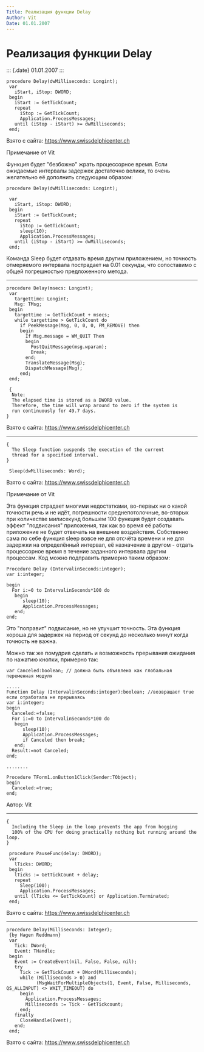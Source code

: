 ```yaml
---
Title: Реализация функции Delay
Author: Vit
Date: 01.01.2007
---
```



Реализация функции Delay
========================

::: {.date}
01.01.2007
:::

    procedure Delay(dwMilliseconds: Longint);
     var
       iStart, iStop: DWORD;
     begin
       iStart := GetTickCount;
       repeat
         iStop := GetTickCount;
         Application.ProcessMessages;
       until (iStop - iStart) >= dwMilliseconds;
     end;

Взято с сайта: <https://www.swissdelphicenter.ch>

Примечание от Vit

Функция будет "безбожно" жрать процессорное время. Если ожидаемые
интервалы  задержек достаточно велики, то очень желательно её дополнить
следующим образом:

    procedure Delay(dwMilliseconds: Longint);

     var
       iStart, iStop: DWORD;
     begin
       iStart := GetTickCount;
       repeat
         iStop := GetTickCount;
         sleep(10);
         Application.ProcessMessages;
       until (iStop - iStart) >= dwMilliseconds;
     end;

Команда Sleep будет отдавать время другим приложением, но точность
отмеряемого интервала пострадает на 0.01 секунды, что сопоставимо с
общей погрешностью предложенного метода.

------------------------------------------------------------------------

    procedure Delay(msecs: Longint);
     var
       targettime: Longint;
       Msg: TMsg;
     begin
       targettime := GetTickCount + msecs;
       while targettime > GetTickCount do
         if PeekMessage(Msg, 0, 0, 0, PM_REMOVE) then
         begin
           If Msg.message = WM_QUIT Then
           begin
             PostQuitMessage(msg.wparam);
             Break;
           end;
           TranslateMessage(Msg);
           DispatchMessage(Msg);
         end;
     end;
     
     { 
      Note: 
      The elapsed time is stored as a DWORD value. 
      Therefore, the time will wrap around to zero if the system is 
      run continuously for 49.7 days. 
    }

Взято с сайта: <https://www.swissdelphicenter.ch>

------------------------------------------------------------------------

    { 
      The Sleep function suspends the execution of the current 
      thread for a specified interval. 
    }
     
     Sleep(dwMilliseconds: Word);
     

Взято с сайта: <https://www.swissdelphicenter.ch>

Примечание от Vit

Эта функция страдает многими недостатками, во-первых ни о какой точности
речь и не идёт, погрешности среднепотолочные, во-вторых при количестве
милисекунд большем 100 функция будет создавать эффект "подвисания"
приложения, так как во время её работы приложение не будет отвечать на
внешние воздействия. Собственно сама по себе функция sleep вовсе не для
отсчёта времени и не для задержки на определённый интервал, её
назначение в другом - отдать процессорное время в течение заданного
интервала другим процессам. Код можно подправить примерно таким образом:

    Procedure Delay (IntervalinSeconds:integer);
    var i:integer;

    begin
      For i:=0 to IntervalinSeconds*100 do
       begin
          sleep(10);
          Application.ProcessMessages;      
       end;
    end;

Это "поправит" подвисание, но не улучшит точность. Эта функция хороша
для задержек на период от секунд до несколько минут когда точность не
важна.

Можно так же помудрив сделать и возможность прерывания ожидания по
нажатию кнопки, примерно так:

    var Canceled:boolean; // должна быть объявлена как глобальная переменная модуля
     
    .....
    Function Delay (IntervalinSeconds:integer):boolean; //возвращает true если отработала не прерываясь
    var i:integer;
    begin
      Canceled:=false; 
      For i:=0 to IntervalinSeconds*100 do
       begin
          sleep(10);
          Application.ProcessMessages;      
          if Canceled then break;
       end;
      Result:=not Canceled;
    end;
     
    ........
     
    Procedure TForm1.onButton1Click(Sender:TObject);
    begin
      Canceled:=true;
    end;

Автор: Vit

------------------------------------------------------------------------

    { 
      Including the Sleep in the loop prevents the app from hogging 
      100% of the CPU for doing practically nothing but running around the loop. 
    }
     
     procedure PauseFunc(delay: DWORD);
     var
       lTicks: DWORD;
     begin
       lTicks := GetTickCount + delay;
       repeat
         Sleep(100);
         Application.ProcessMessages;
       until (lTicks <= GetTickCount) or Application.Terminated;
     end;
     
     

Взято с сайта: <https://www.swissdelphicenter.ch>

------------------------------------------------------------------------

    procedure Delay(Milliseconds: Integer);
     {by Hagen Reddmann}
     var
       Tick: DWord;
       Event: THandle;
     begin
       Event := CreateEvent(nil, False, False, nil);
       try
         Tick := GetTickCount + DWord(Milliseconds);
         while (Milliseconds > 0) and
               (MsgWaitForMultipleObjects(1, Event, False, Milliseconds, QS_ALLINPUT) <> WAIT_TIMEOUT) do
         begin
           Application.ProcessMessages;
           Milliseconds := Tick - GetTickcount;
         end;
       finally
         CloseHandle(Event);
       end;
     end;
     

Взято с сайта: <https://www.swissdelphicenter.ch>
